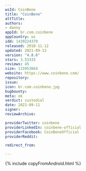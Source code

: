 ```yaml
---
wsId: CoinBene
title: "CoinBene"
altTitle: 
authors:
- danny
appId: br.com.coinbene
appCountry: us
idd: 1439224379
released: 2018-11-12
updated: 2021-09-13
version: "4.8.6"
stars: 3.53333
reviews: 45
size: 115953664
website: https://www.coinbene.com/
repository: 
issue: 
icon: br.com.coinbene.jpg
bugbounty: 
meta: ok
verdict: custodial
date: 2021-09-11
signer: 
reviewArchive:

providerTwitter: coinbene
providerLinkedIn: coinbene-official
providerFacebook: CoinBeneOfficial
providerReddit: 

redirect_from:

---
```


{% include copyFromAndroid.html %}
